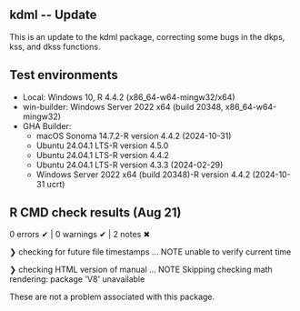 
## kdml -- Update 

This is an update to the kdml package, correcting some bugs in the dkps, kss, and dkss functions. 

## Test environments

- Local: Windows 10, R 4.4.2 (x86_64-w64-mingw32/x64)
- win-builder: Windows Server 2022 x64 (build 20348, x86_64-w64-mingw32)
- GHA Builder:
  - macOS Sonoma 14.7.2-R version 4.4.2 (2024-10-31)
  - Ubuntu 24.04.1 LTS-R version 4.5.0
  - Ubuntu 24.04.1 LTS-R version 4.4.2
  - Ubuntu 24.04.1 LTS-R version 4.3.3 (2024-02-29)
  - Windows Server 2022 x64 (build 20348)-R version 4.4.2 (2024-10-31 ucrt)

## R CMD check results (Aug 21)

0 errors ✔ | 0 warnings ✔ | 2 notes ✖

❯ checking for future file timestamps ... NOTE
  unable to verify current time

❯ checking HTML version of manual ... NOTE
  Skipping checking math rendering: package 'V8' unavailable

These are not a problem associated with this package. 